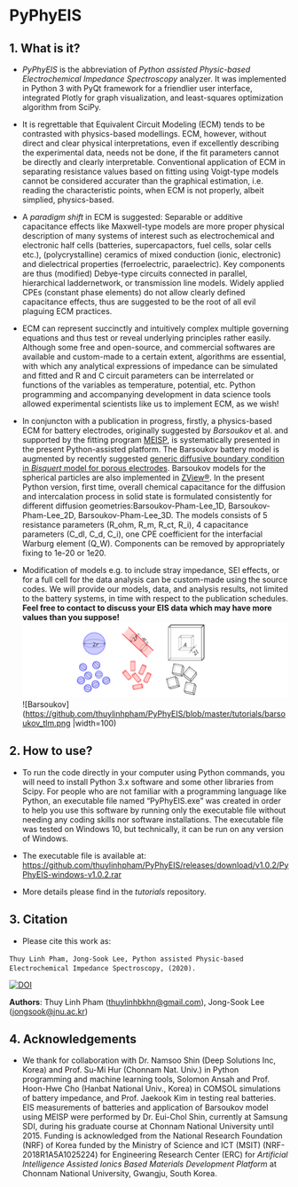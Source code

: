 # PyPhyEIS

## 1. What is it?
    
- *PyPhyEIS* is the abbreviation of *Python assisted Physic-based Electrochemical Impedance Spectroscopy* analyzer. It was implemented in Python 3 with PyQt framework for a friendlier user interface, integrated Plotly for graph visualization, and least-squares optimization algorithm from SciPy. 

- It is regrettable that Equivalent Circuit Modeling (ECM) tends to be contrasted with physics-based modellings. ECM, however, without direct and clear physical interpretations, even if excellently describing the experimental data, needs not be done, if the fit parameters cannot be directly and clearly interpretable. Conventional application of ECM in separating resistance values based on fitting using Voigt-type models cannot be considered accurater than the graphical estimation, i.e. reading the characteristic points, when ECM is not properly, albeit simplied, physics-based. 

- A *paradigm shift* in ECM is suggested: Separable or additive capacitance effects like Maxwell-type models are more proper physical description of many systems of interest such as electrochemical and electronic half cells (batteries, supercapactors, fuel cells, solar cells etc.), (polycrystalline) ceramics of mixed conduction (ionic, electronic) and dielectrical properties (ferroelectric, paraelectric). Key components are thus (modified) Debye-type circuits connected in parallel, hierarchical laddernetwork, or transmission line models. Widely applied CPEs (constant phase elements) do not allow clearly defined capacitance effects, thus are suggested to be the root of all evil plaguing ECM practices.   

- ECM can represent succinctly and intuitively complex multiple governing equations and thus test or reveal underlying principles rather easily. Although some free and open-source, and commercial softwares are available and custom-made to a certain extent, algorithms are essential, with which any analytical expressions of impedance can be simulated and fitted and R and C circuit parameters can be interrelated or functions of the variables as temperature, potential, etc. Python programming and accompanying development in data science tools allowed experimental scientists like us to implement ECM, as we wish!   

- In conjuncton with a publication in progress, firstly, a physics-based ECM for battery electrodes, originally suggested by *Barsoukov* et al. and supported by the fitting program [MEISP](http://impedance0.tripod.com/#3), is systematically presented in the present Python-assisted platform. The Barsoukov battery model is augmented by recently suggested [generic diffusive boundary condition in *Bisquert* model for porous electrodes](https://doi.org/10.4191/kcers.2018.55.3.11). Barsoukov models for the spherical particles are also implemented in [ZView:registered:]( http://www.scribner.com/software/68-general-electrochemistr376-zview-for-windows/). In the present Python version, first time, overall chemical capacitance for the diffusion and intercalation process in solid state is formulated consistently for different diffusion geometries:Barsoukov-Pham-Lee_1D, Barsoukov-Pham-Lee_2D, Barsoukov-Pham-Lee_3D. The models consists of 5 resistance parameters (R_ohm, R_m, R_ct, R_i), 4 capacitance parameters (C_dl, C_d, C_i), one CPE coefficient for the interfacial Warburg element (Q_W). Components can be removed by appropriately fixing to 1e-20 or 1e20. 

- Modification of models e.g. to include stray impedance, SEI effects, or for a full cell for the data analysis can be custom-made using the source codes. We will provide our models, data, and analysis results, not limited to the battery systems, in time with respect to the publication schedules. **Feel free to contact to discuss your EIS data which may have more values than you suppose!**      
![Geometry](https://github.com/thuylinhpham/PyPhyEIS/blob/master/tutorials/Geometry.png)
![Barsoukov](https://github.com/thuylinhpham/PyPhyEIS/blob/master/tutorials/barsoukov_tlm.png |width=100) 

## 2.	How to use?

- To run the code directly in your computer using Python commands, you will need to install Python 3.x software and some other libraries from Scipy. For people who are not familiar with a programming language like Python, an executable file named “PyPhyEIS.exe” was created in order to help you use this software by running only the executable file without needing any coding skills nor software installations. The executable file was tested on Windows 10, but technically, it can be run on any version of Windows. 

- The executable file is available at:
https://github.com/thuylinhpham/PyPhyEIS/releases/download/v1.0.2/PyPhyEIS-windows-v1.0.2.rar

- More details please find in the *tutorials* repository.

## 3.	Citation
- Please cite this work as: 

```Thuy Linh Pham, Jong-Sook Lee, Python assisted Physic-based Electrochemical Impedance Spectroscopy, (2020).```

[![DOI](https://zenodo.org/badge/DOI/10.5281/zenodo.3820355.svg)](https://doi.org/10.5281/zenodo.3820355)


**Authors**: Thuy Linh Pham (thuylinhbkhn@gmail.com), Jong-Sook Lee (jongsook@jnu.ac.kr)


## 4.	Acknowledgements

- We thank for collaboration with Dr. Namsoo Shin (Deep Solutions Inc, Korea) and Prof. Su-Mi Hur (Chonnam Nat. Univ.)  in Python programming and machine learning tools, Solomon Ansah and Prof. Hoon-Hwe Cho (Hanbat National Univ., Korea) in COMSOL simulations of battery impedance, and Prof. Jaekook Kim in testing real batteries. EIS measurements of batteries and application of Barsoukov model using MEISP were performed by Dr. Eui-Chol Shin, currently at Samsung SDI, during his graduate course at Chonnam National University until 2015. Funding is acknowledged from the National Research Foundation (NRF) of Korea funded by the Ministry of Science and ICT (MSIT) (NRF-2018R1A5A1025224) for Engineering Research Center (ERC) for *Artificial Intelligence Assisted Ionics Based Materials Development Platform* at Chonnam National University, Gwangju, South Korea.

